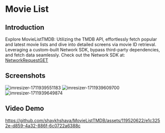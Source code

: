 # Movie List

## Introduction
Explore MovieListTMDB: Utilizing the TMDB API, effortlessly fetch popular and latest movie lists and dive into detailed screens via movie ID retrieval. Leveraging a custom-built Network SDK, bypass third-party dependencies, and fetch data seamlessly. Check out the Network SDK at: [NetworkRequestGET](https://github.com/shaykhshaya/NetworkRequestGET)



## Screenshots

![imresizer-1711939551183](https://github.com/shaykhshaya/MovieListTMDB/assets/119520622/6f9b9ec0-fdd4-4aa4-8c5d-82c095412379)
![imresizer-1711939609700](https://github.com/shaykhshaya/MovieListTMDB/assets/119520622/0cd7464b-7716-4b30-a7a6-d7b94fa3081c)
![imresizer-1711939649874](https://github.com/shaykhshaya/MovieListTMDB/assets/119520622/08cd2fcc-2a46-4d84-99a9-217b676cb450)

## Video Demo

https://github.com/shaykhshaya/MovieListTMDB/assets/119520622/e1c3252e-d859-4a32-886f-6c0722a6388c

